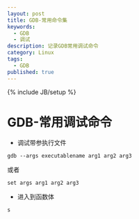 ```yaml
---
layout: post
title: GDB-常用命令集
keywords:
  - GDB
  - 调试
description: 记录GDB常用调试命令
category: Linux
tags:
  - GDB
published: true
---
```

{% include JB/setup %}

# GDB-常用调试命令

* 调试带参执行文件
```
gdb --args executablename arg1 arg2 arg3
```
或者
```
set args arg1 arg2 arg3
```

* 进入到函数体
```
s
```

